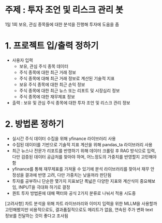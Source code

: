 # 주제 : 투자 조언 및 리스크 관리 봇

1일 1회 보유, 관심 종목들에 대한 분석을 진행해 투자에 도움을 줌

# 1. 프로젝트 입/출력 정하기
 - 사용자 입력
   * 보유, 관심 주식 종목 데이터
   * 주식 종목에 대한 최근 거래 정보
   * 주식 종목에 대해 최근 거래 정보로 계산된 기술적 지표
   * 보유 주식 종목에 대한 최근 손익 정보
   * 주식 종목에 대한 최근 뉴스 또는 리포트 및 시장심리 정보
   * 주식 종목에 대한 재무제표 정보
 - 출력 : 보유 및 관심 주식 종목에 대한 투자 조언 및 리스크 관리 정보

# 2. 방법론 정하기
 - 실시간 주식 데이터 수집을 위해 yfinance 라이브러리 사용
 - 수집된 데이터를 기반으로 기술적 지표 계산을 위해 pandas_ta 라이브러리 사용
 - 최근 뉴스나 전문가 리포트를 반영하기 위해 데이터 크롤링 후 RAG 방식으로 입력, 다만 검증된 데이터 공급처를 찾아야 하며, 어느정도의 가중치를 반영할지 고민해야함
 - yfinance를 통해 재무제표를 가져올 수 있기에 분석 라이브러리를 찾아서 재무 안정성을 결과에 반영 고려, 다만 가중치는 낮을꺼라 판단됨
 - 투자를 공부하니 단순한 몇가지 지표보단 폭넓은 다양한 지표와 계산식이 중요해보임, INPUT을 극대화 하기로 결정
 - 퀀트 투자 방법론에 대해 팩터와 공식 2가지 분류로 나눠서 적용 시도중

[고려사항]
차트 분석을 위해 차트 라이브러리와 이미지 입력을 위한 MLLM을 사용할까 고민해봤지만
비용적으로도, 결과품질적으로도 메리트가 없음,
연속된 주가 변화 text 정보를 전달하는 것이 좋다고 조사됨

